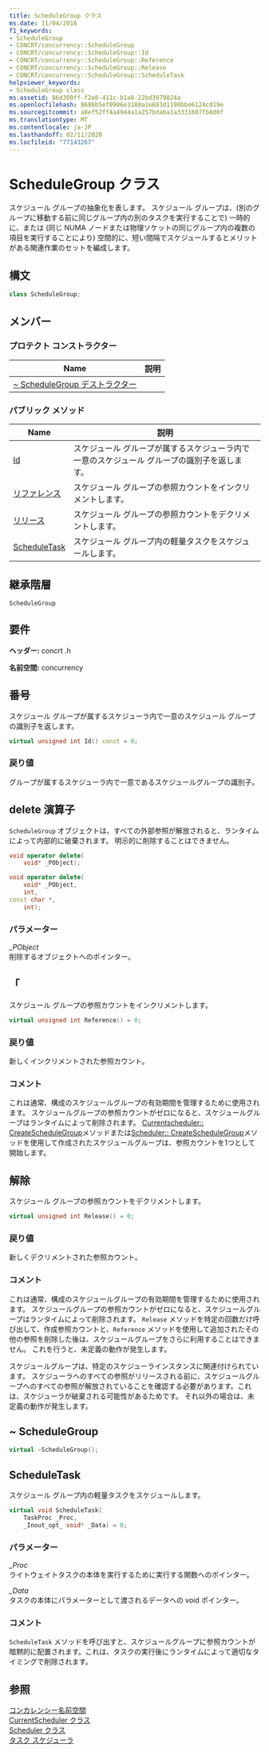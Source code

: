 ```yaml
---
title: ScheduleGroup クラス
ms.date: 11/04/2016
f1_keywords:
- ScheduleGroup
- CONCRT/concurrency::ScheduleGroup
- CONCRT/concurrency::ScheduleGroup::Id
- CONCRT/concurrency::ScheduleGroup::Reference
- CONCRT/concurrency::ScheduleGroup::Release
- CONCRT/concurrency::ScheduleGroup::ScheduleTask
helpviewer_keywords:
- ScheduleGroup class
ms.assetid: 86d380ff-f2e8-411c-b1a8-22bd3079824a
ms.openlocfilehash: 8686b5ef0906e3188a1e683d1190bbe6124cd19e
ms.sourcegitcommit: a8ef52ff4a4944a1a257bdaba1a3331607fb8d0f
ms.translationtype: MT
ms.contentlocale: ja-JP
ms.lasthandoff: 02/11/2020
ms.locfileid: "77143267"
---
```

# <a name="schedulegroup-class"></a>ScheduleGroup クラス

スケジュール グループの抽象化を表します。 スケジュール グループは、(別のグループに移動する前に同じグループ内の別のタスクを実行することで) 一時的に、または (同じ NUMA ノードまたは物理ソケットの同じグループ内の複数の項目を実行することにより) 空間的に、短い間隔でスケジュールするとメリットがある関連作業のセットを編成します。

## <a name="syntax"></a>構文

```cpp
class ScheduleGroup;
```

## <a name="members"></a>メンバー

### <a name="protected-constructors"></a>プロテクト コンストラクター

|Name|説明|
|----------|-----------------|
|[~ ScheduleGroup デストラクター](#dtor)||

### <a name="public-methods"></a>パブリック メソッド

|Name|説明|
|----------|-----------------|
|[Id](#id)|スケジュール グループが属するスケジューラ内で一意のスケジュール グループの識別子を返します。|
|[リファレンス](#reference)|スケジュール グループの参照カウントをインクリメントします。|
|[リリース](#release)|スケジュール グループの参照カウントをデクリメントします。|
|[ScheduleTask](#scheduletask)|スケジュール グループ内の軽量タスクをスケジュールします。|

## <a name="inheritance-hierarchy"></a>継承階層

`ScheduleGroup`

## <a name="requirements"></a>要件

**ヘッダー:** concrt .h

**名前空間:** concurrency

## <a name="id"></a>番号

スケジュール グループが属するスケジューラ内で一意のスケジュール グループの識別子を返します。

```cpp
virtual unsigned int Id() const = 0;
```

### <a name="return-value"></a>戻り値

グループが属するスケジューラ内で一意であるスケジュールグループの識別子。

## <a name="operator_delete"></a>delete 演算子

`ScheduleGroup` オブジェクトは、すべての外部参照が解放されると、ランタイムによって内部的に破棄されます。 明示的に削除することはできません。

```cpp
void operator delete(
    void* _PObject);

void operator delete(
    void* _PObject,
    int,
const char *,
    int);
```

### <a name="parameters"></a>パラメーター

*_PObject*<br/>
削除するオブジェクトへのポインター。

## <a name="reference"></a>「

スケジュール グループの参照カウントをインクリメントします。

```cpp
virtual unsigned int Reference() = 0;
```

### <a name="return-value"></a>戻り値

新しくインクリメントされた参照カウント。

### <a name="remarks"></a>コメント

これは通常、構成のスケジュールグループの有効期間を管理するために使用されます。 スケジュールグループの参照カウントがゼロになると、スケジュールグループはランタイムによって削除されます。 [Currentscheduler:: CreateScheduleGroup](currentscheduler-class.md#createschedulegroup)メソッドまたは[Scheduler:: CreateScheduleGroup](scheduler-class.md#createschedulegroup)メソッドを使用して作成されたスケジュールグループは、参照カウントを1つとして開始します。

## <a name="release"></a>解除

スケジュール グループの参照カウントをデクリメントします。

```cpp
virtual unsigned int Release() = 0;
```

### <a name="return-value"></a>戻り値

新しくデクリメントされた参照カウント。

### <a name="remarks"></a>コメント

これは通常、構成のスケジュールグループの有効期間を管理するために使用されます。 スケジュールグループの参照カウントがゼロになると、スケジュールグループはランタイムによって削除されます。 `Release` メソッドを特定の回数だけ呼び出して、作成参照カウントと、`Reference` メソッドを使用して追加されたその他の参照を削除した後は、スケジュールグループをさらに利用することはできません。 これを行うと、未定義の動作が発生します。

スケジュールグループは、特定のスケジューラインスタンスに関連付けられています。 スケジューラへのすべての参照がリリースされる前に、スケジュールグループへのすべての参照が解放されていることを確認する必要があります。これは、スケジューラが破棄される可能性があるためです。 それ以外の場合は、未定義の動作が発生します。

## <a name="dtor"></a>~ ScheduleGroup

```cpp
virtual ~ScheduleGroup();
```

## <a name="scheduletask"></a>ScheduleTask

スケジュール グループ内の軽量タスクをスケジュールします。

```cpp
virtual void ScheduleTask(
    TaskProc _Proc,
    _Inout_opt_ void* _Data) = 0;
```

### <a name="parameters"></a>パラメーター

*_Proc*<br/>
ライトウェイトタスクの本体を実行するために実行する関数へのポインター。

*_Data*<br/>
タスクの本体にパラメーターとして渡されるデータへの void ポインター。

### <a name="remarks"></a>コメント

`ScheduleTask` メソッドを呼び出すと、スケジュールグループに参照カウントが暗黙的に配置されます。これは、タスクの実行後にランタイムによって適切なタイミングで削除されます。

## <a name="see-also"></a>参照

[コンカレンシー名前空間](concurrency-namespace.md)<br/>
[CurrentScheduler クラス](currentscheduler-class.md)<br/>
[Scheduler クラス](scheduler-class.md)<br/>
[タスク スケジューラ](../../../parallel/concrt/task-scheduler-concurrency-runtime.md)
